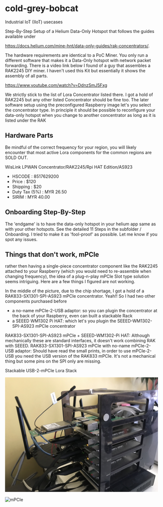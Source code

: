 # cold-grey-bobcat
Industrial IoT (IIoT) usecases

Step-By-Step Setup of a Helium Data-Only Hotspot that follows the guides available under

https://docs.helium.com/mine-hnt/data-only-guides/rak-concentrators/.

The hardware requirements are identical to a PoC Miner. You only run a different software that makes it a Data-Only hotspot with network packet forwarding.
There is a video link below I found of a guy that assembles a RAK2245 DIY miner. I haven't used this Kit but essentially it shows the assembly of all parts.

https://www.youtube.com/watch?v=DdnzSmJ5Fxg

We strictly stick to the list of Lora Concentrator listed there. I got a hold of RAK2245 but any other listed Concentrator should be fine too. The later software setup using the preconfigured Raspberry image let's you select the concentrator type. In principle it should be possible to reconfigure your data-only hotspot when you change to another concentrator as long as it is listed under the RAK

## Hardware Parts

Be mindful of the correct frequency for your region, you will likely encounter that most active Lora components for the common regions are SOLD OUT.

WisLink LPWAN Concentrator/RAK2245/Rpi HAT Edition/AS923
- HSCODE        : 8517629200
- Price         : $120
- Shipping      : $20
- Duty Tax (5%) : MYR 26.50
- SIRIM         : MYR 40.00  

## Onboarding Step-By-Step

The 'endgame' is to have the data-only hotspot in your helium app same as with your other hotspots. See the detailed 11 Steps in the subfolder / Onboarding. I tried to make it as 'fool-proof' as possible. Let me know if you spot any issues.


## Things that don't work, mPCIe

rather then having a single-piece concentrator component like the RAK2245 attached to your Raspberry (which you would need to re-assemble when changing frequency), the idea of a plug-n-play mPCIe Slot type solution seems intriguing. Here are a few things I figured are not working.

In the middle of the picture, due to the chip shortage, I got a hold of a RAK833-SX1301-SPI-AS923 mPCIe concentrator. Yeah!!
So I had two other components purchased before
- a no-name mPCIe-2-USB adaptor: so you can plugin the concentrator at the back of your Raspberry, even can built a stackable Rack
- a SEEED WM1302 Pi HAT: which let's you plugin the SEEED-WM1302-SPI-AS923 mPCIe concentrator

RAK833-SX1301-SPI-AS923 mPCIe + SEEED-WM1302-Pi HAT: Although mechanically these are standard interfaces, it doesn't work combining RAK with SEEED.
RAK833-SX1301-SPI-AS923 mPCIe with no-name mPCIe-2-USB adaptor: Should have read the small prints, in order to use mPCIe-2-USB you need the USB version of the RAK833 mPCIe. It's not a mechanical thing but some pins on the SPI only are missing.

Stackable USB-2-mPCIe Lora Stack

![mPCIe](IMG_0981.jpg?raw=true "mPCIe stuff")

![mPCIe](IMG_0979.jpg?raw=true "mPCIe stuff")


